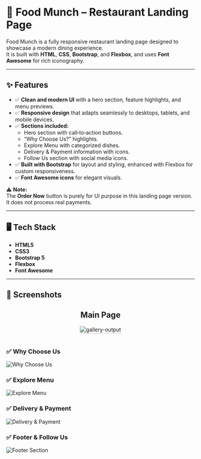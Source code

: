 # 🍣 Food Munch – Restaurant Landing Page

Food Munch is a fully responsive restaurant landing page designed to showcase a modern dining experience.  
It is built with **HTML**, **CSS**, **Bootstrap**, and **Flexbox**, and uses **Font Awesome** for rich iconography.

---

## ✨ Features

- ✅ **Clean and modern UI** with a hero section, feature highlights, and menu previews.
- ✅ **Responsive design** that adapts seamlessly to desktops, tablets, and mobile devices.
- ✅ **Sections included:**
  - Hero section with call‑to‑action buttons.
  - “Why Choose Us?” highlights.
  - Explore Menu with categorized dishes.
  - Delivery & Payment information with icons.
  - Follow Us section with social media icons.
- ✅ **Built with Bootstrap** for layout and styling, enhanced with Flexbox for custom responsiveness.
- ✅ **Font Awesome icons** for elegant visuals.

⚠️ **Note:**  
The **Order Now** button is purely for UI purpose in this landing page version. It does not process real payments.

---

## 🖥️ Tech Stack

- **HTML5**
- **CSS3**
- **Bootstrap 5**
- **Flexbox**
- **Font Awesome**

---

## 📸 Screenshots

<div style="text-align: center;">
<h2>Main Page</h2>
<img src="[https://res.cloudinary.com/dshohwpwu/image/upload/v1752941628/ARS/login_y0abrf.jpg](https://res.cloudinary.com/dshohwpwu/image/upload/v1753019256/FoodMunch/FM1_ikjlri.png)" alt="gallery-output" style="max-width:70%;box-shadow:0 2.8px 2.2px rgba(0, 0, 0, 0.12)">
</div>
<br/>

### ✅ Why Choose Us
![Why Choose Us]([screenshots/why-choose-us.png](https://res.cloudinary.com/dshohwpwu/image/upload/v1753019254/FoodMunch/FM2_u5fls6.png))

### ✅ Explore Menu
![Explore Menu](screenshots/explore-menu.png)

### ✅ Delivery & Payment
![Delivery & Payment](screenshots/delivery-payment.png)

### ✅ Footer & Follow Us
![Footer Section](screenshots/footer.png)

